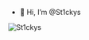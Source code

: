 - 👋 Hi, I’m @St1ckys
<p align="Left"> <img src="https://komarev.com/ghpvc/?username=St1ckys&label=Profile%20views&color=ce9927&style=flat" alt="St1ckys" /> </p>
<!---
St1ckys/St1ckys is a ✨ special ✨ repository because its `README.md` (this file) appears on your GitHub profile.
You can click the Preview link to take a look at your changes.
--->
